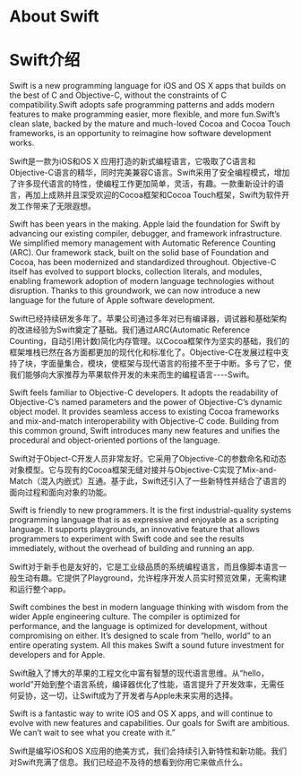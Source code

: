 # About Swift
# Swift介绍

Swift is a new programming language for iOS and OS X apps that builds on the best of C and Objective-C, without the constraints of C compatibility.Swift adopts safe programming patterns and adds modern features to make programming easier, more flexible, and more fun.Swift’s clean slate, backed by the mature and much-loved Cocoa and Cocoa Touch frameworks, is an opportunity to reimagine how software development works.

Swift是一款为iOS和OS X 应用打造的新式编程语言，它吸取了C语言和Objective-C语言的精华，同时完美兼容C语言。Swift采用了安全编程模式，增加了许多现代语言的特性，使编程工作更加简单，灵活，有趣。一款重新设计的语言，再加上成熟并且深受欢迎的Cocoa框架和Cocoa Touch框架，Swift为软件开发工作带来了无限遐想。


Swift has been years in the making. Apple laid the foundation for Swift by advancing our existing compiler, debugger, and framework infrastructure. We simplified memory management with Automatic Reference Counting (ARC). Our framework stack, built on the solid base of Foundation and Cocoa, has been modernized and standardized throughout. Objective-C itself has evolved to support blocks, collection literals, and modules, enabling framework adoption of modern language technologies without disruption. Thanks to this groundwork, we can now
introduce a new language for the future of Apple software development.

Swift已经持续研发多年了。苹果公司通过多年对已有编译器，调试器和基础架构的改进经验为Swift奠定了基础。我们通过ARC(Automatic Reference Counting，自动引用计数)简化内存管理。以Cocoa框架作为坚实的基础，我们的框架堆栈已然在各方面都更加的现代化和标准化了。Objective-C在发展过程中支持了块，字面量集合，模块，使框架与现代语言的衔接不至于中断。多亏了它，使我们能够向大家推荐为苹果软件开发的未来而生的编程语言----Swift。


Swift feels familiar to Objective-C developers. It adopts the readability of Objective-C’s named parameters and the power of Objective-C’s dynamic object model. It provides seamless access to existing Cocoa frameworks and mix-and-match interoperability with Objective-C code. Building from this common ground, Swift introduces many new features and unifies the procedural and object-oriented portions of the language.

Swift对于Object-C开发人员非常友好。它采用了Objective-C的参数命名和动态对象模型。它与现有的Cocoa框架无缝对接并与Objective-C实现了Mix-and-Match（混入内嵌式）互通。基于此，Swift还引入了一些新特性并结合了语言的面向过程和面向对象的功能。


Swift is friendly to new programmers. It is the first industrial-quality systems programming language that is as expressive and enjoyable as a scripting language. It supports playgrounds, an innovative feature that allows programmers to experiment with Swift code and see the results immediately, without the overhead of building and running an app.

Swift对于新手也是友好的，它是工业级品质的系统编程语言，而且像脚本语言一般生动有趣。它提供了Playground，允许程序开发人员实时预览效果，无需构建和运行整个app。


Swift combines the best in modern language thinking with wisdom from the wider Apple engineering culture. The compiler is optimized for performance, and the language is optimized for development, without compromising on either. It’s designed to scale from “hello, world” to an entire operating system. All this makes Swift a sound future investment for developers and for Apple.

Swift融入了博大的苹果的工程文化中富有智慧的现代语言思维。从“hello，world”开始到整个语言系统，编译器优化了性能，语言提升了开发效率，无需任何妥协，这一切，让Swift成为了开发者与Apple未来实用的选择。


Swift is a fantastic way to write iOS and OS X apps, and will continue to evolve with new features and capabilities. Our goals for Swift are ambitious. We can’t wait to see what you create with it.”

Swift是编写iOS和OS X应用的绝美方式，我们会持续引入新特性和新功能。我们对Swift充满了信息。我们已经迫不及待的想看到你用它来做点什么。

　　
　　
　　
　　

